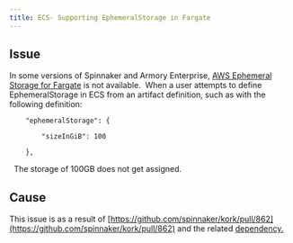 ```yaml
---
title: ECS- Supporting EphemeralStorage in Fargate
---
```


## Issue
In some versions of Spinnaker and Armory Enterprise, [AWS Ephemeral Storage for Fargate](https://aws.amazon.com/about-aws/whats-new/2021/04/amazon-ecs-aws-fargate-configure-size-ephemeral-storage-tasks/) is not available.  When a user attempts to define EphemeralStorage in ECS from an artifact definition, such as with the following definition:
```
    "ephemeralStorage": {

        "sizeInGiB": 100

    },
```
 
The storage of 100GB does not get assigned.

## Cause
This issue is as a result of [https://github.com/spinnaker/kork/pull/862](https://github.com/spinnaker/kork/pull/862) and the related [dependency.](https://github.com/spinnaker/spinnaker/issues/6417)
 

